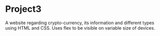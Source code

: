 # Project3
A website regarding crypto-currency, its information and different types using HTML and CSS. 
Uses flex to be visible on variable size of devices.
